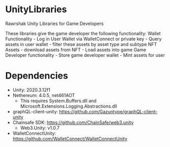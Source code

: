 # UnityLibraries
Rawrshak Unity Libraries for Game Developers

These libraries give the game developer the following functionality:
    Wallet Functionality
        - Log in User Wallet via WalletConnect or private key
        - Query assets in user wallet
        - filter these assets by asset type and subtype
    NFT Assets
        - download assets from NFT
        - Load assets into game
    Game Developer functionality
        - Store game developer wallet
        - Mint assets for user


# Dependencies
- Unity: 2020.3.12f1
- Nethereum: 4.0.5, net461AOT
    - This requires System.Buffers.dll and Microsoft.Extensions.Logging.Abstractions.dll
- graphQL-client-unity: https://github.com/Gazuntype/graphQL-client-unity
- Chainsafe SDK: https://github.com/ChainSafe/web3.unity 
  - Web3.Unity: v1.0.7
- WalletConnectUnity: https://github.com/WalletConnect/WalletConnectUnity
